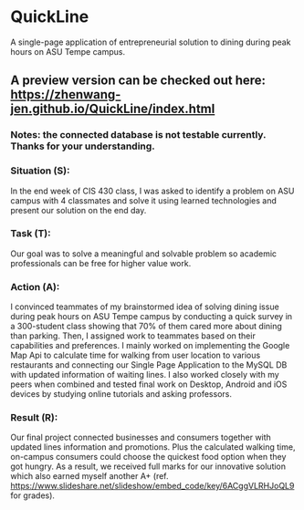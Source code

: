 # QuickLine
A single-page application of entrepreneurial solution to dining during peak hours on ASU Tempe campus.  
## A preview version can be checked out here: https://zhenwang-jen.github.io/QuickLine/index.html
### Notes: the connected database is not testable currently. Thanks for your understanding.

### Situation (S): 
In the end week of CIS 430 class, I was asked to identify a problem on ASU campus with 4 classmates and solve it using learned technologies and present our solution on the end day.
### Task (T): 
Our goal was to solve a meaningful and solvable problem so academic professionals can be free for higher value work.  
### Action (A): 
I convinced teammates of my brainstormed idea of solving dining issue during peak hours on ASU Tempe campus by conducting a quick survey in a 300-student class showing that 70% of them cared more about dining than parking. Then, I assigned work to teammates based on their capabilities and preferences. I mainly worked on implementing the Google Map Api to calculate time for walking from user location to various restaurants and connecting our Single Page Application to the MySQL DB with updated information of waiting lines. I also worked closely with my peers when combined and tested final work on Desktop, Android and iOS devices by studying online tutorials and asking professors.
### Result (R):
Our final project connected businesses and consumers together with updated lines information and promotions. Plus the calculated walking time, on-campus consumers could choose the quickest food option when they got hungry. As a result, we received full marks for our innovative solution which also earned myself another A+ (ref. https://www.slideshare.net/slideshow/embed_code/key/6ACggVLRHJoQL9 for grades). 
